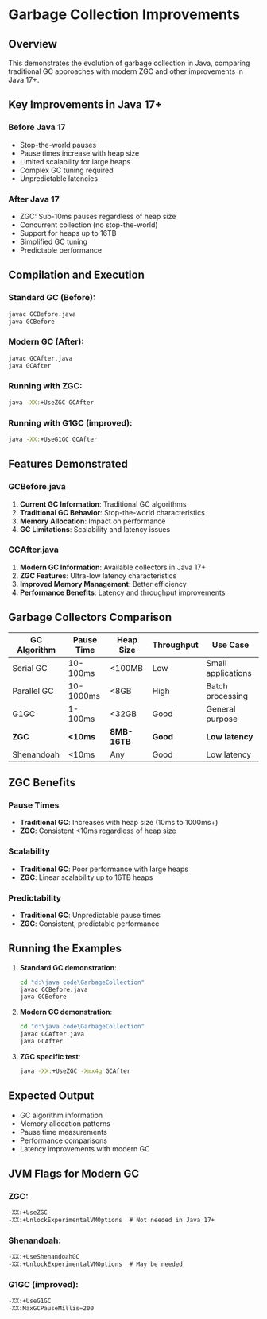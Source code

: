 # Garbage Collection Improvements

## Overview
This demonstrates the evolution of garbage collection in Java, comparing traditional GC approaches with modern ZGC and other improvements in Java 17+.

## Key Improvements in Java 17+

### Before Java 17
- Stop-the-world pauses
- Pause times increase with heap size
- Limited scalability for large heaps
- Complex GC tuning required
- Unpredictable latencies

### After Java 17
- ZGC: Sub-10ms pauses regardless of heap size
- Concurrent collection (no stop-the-world)
- Support for heaps up to 16TB
- Simplified GC tuning
- Predictable performance

## Compilation and Execution

### Standard GC (Before):
```cmd
javac GCBefore.java
java GCBefore
```

### Modern GC (After):
```cmd
javac GCAfter.java
java GCAfter
```

### Running with ZGC:
```cmd
java -XX:+UseZGC GCAfter
```

### Running with G1GC (improved):
```cmd
java -XX:+UseG1GC GCAfter
```

## Features Demonstrated

### GCBefore.java
1. **Current GC Information**: Traditional GC algorithms
2. **Traditional GC Behavior**: Stop-the-world characteristics
3. **Memory Allocation**: Impact on performance
4. **GC Limitations**: Scalability and latency issues

### GCAfter.java
1. **Modern GC Information**: Available collectors in Java 17+
2. **ZGC Features**: Ultra-low latency characteristics
3. **Improved Memory Management**: Better efficiency
4. **Performance Benefits**: Latency and throughput improvements

## Garbage Collectors Comparison

| GC Algorithm | Pause Time | Heap Size | Throughput | Use Case |
|--------------|------------|-----------|------------|----------|
| Serial GC | 10-100ms | <100MB | Low | Small applications |
| Parallel GC | 10-1000ms | <8GB | High | Batch processing |
| G1GC | 1-100ms | <32GB | Good | General purpose |
| **ZGC** | **<10ms** | **8MB-16TB** | **Good** | **Low latency** |
| Shenandoah | <10ms | Any | Good | Low latency |

## ZGC Benefits

### Pause Times
- **Traditional GC**: Increases with heap size (10ms to 1000ms+)
- **ZGC**: Consistent <10ms regardless of heap size

### Scalability
- **Traditional GC**: Poor performance with large heaps
- **ZGC**: Linear scalability up to 16TB heaps

### Predictability
- **Traditional GC**: Unpredictable pause times
- **ZGC**: Consistent, predictable performance

## Running the Examples

1. **Standard GC demonstration**:
   ```cmd
   cd "d:\java code\GarbageCollection"
   javac GCBefore.java
   java GCBefore
   ```

2. **Modern GC demonstration**:
   ```cmd
   cd "d:\java code\GarbageCollection"
   javac GCAfter.java
   java GCAfter
   ```

3. **ZGC specific test**:
   ```cmd
   java -XX:+UseZGC -Xmx4g GCAfter
   ```

## Expected Output
- GC algorithm information
- Memory allocation patterns
- Pause time measurements
- Performance comparisons
- Latency improvements with modern GC

## JVM Flags for Modern GC

### ZGC:
```cmd
-XX:+UseZGC
-XX:+UnlockExperimentalVMOptions  # Not needed in Java 17+
```

### Shenandoah:
```cmd
-XX:+UseShenandoahGC
-XX:+UnlockExperimentalVMOptions  # May be needed
```

### G1GC (improved):
```cmd
-XX:+UseG1GC
-XX:MaxGCPauseMillis=200
```